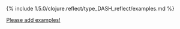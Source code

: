 {% include 1.5.0/clojure.reflect/type_DASH_reflect/examples.md %}

[Please add examples!](https://github.com/arrdem/grimoire/edit/master/_includes/1.6.0/clojure.reflect/type_DASH_reflect/examples.md)
